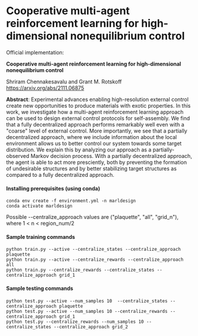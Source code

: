# Cooperative multi-agent reinforcement learning for high-dimensional nonequilibrium control


Official implementation:  

**Cooperative multi-agent reinforcement learning for high-dimensional nonequilibrium control**


Shriram Chennakesavalu and Grant M. Rotskoff
https://arxiv.org/abs/2111.06875


**Abstract**: Experimental advances enabling high-resolution external control create new opportunities to produce materials with exotic properties. In this work, we investigate how a multi-agent reinforcement learning approach can be used to design external control protocols for self-assembly. We find that a fully decentralized approach performs remarkably well even with a "coarse" level of external control. More importantly, we see that a partially decentralized approach, where we include information about the local environment allows us to better control our system towards some target distribution. We explain this by analyzing our approach as a partially-observed Markov decision process. With a partially decentralized approach, the agent is able to act more presciently, both by preventing the formation of undesirable structures and by better stabilizing target structures as compared to a fully decentralized approach.

#### Installing prerequisites (using conda)

```
conda env create -f environment.yml -n marldesign
conda activate marldesign
```

Possible --centralize_approach values are ("plaquette", "all", "grid_n"), where 1 < n < region_num/2

#### Sample training commands
```
python train.py --active --centralize_states --centralize_approach plaquette
python train.py --active --centralize_rewards --centralize_approach all
python train.py --centralize_rewards --centralize_states --centralize_approach grid_1
```

#### Sample testing commands
```
python test.py --active --num_samples 10  --centralize_states --centralize_approach plaquette
python test.py --active --num_samples 10 --centralize_rewards --centralize_approach grid_1
python test.py --centralize_rewards --num_samples 10 --centralize_states --centralize_approach grid_2
```
